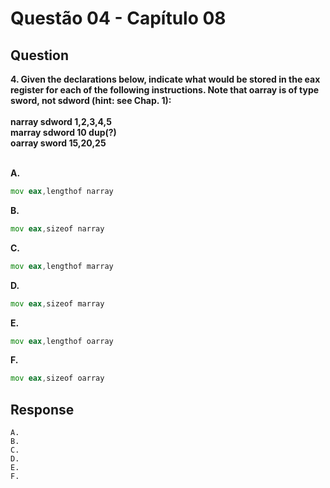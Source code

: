 # Questão 04 - Capítulo 08

## Question

**<p>4. Given the declarations below, indicate what would be stored in the eax register
for each of the following instructions. Note that oarray is of type sword, not
sdword (hint: see Chap. 1):
</br>
</br>narray sdword 1,2,3,4,5
</br>marray sdword 10 dup(?)
</br>oarray sword 15,20,25</p>**
</br>
**A.**
 ```asm
mov eax,lengthof narray
```
**B.**
 ```asm
mov eax,sizeof narray
```
**C.**
 ```asm
mov eax,lengthof marray
```
**D.**
 ```asm
mov eax,sizeof marray
```
**E.**
 ```asm
mov eax,lengthof oarray
```
**F.**
 ```asm
mov eax,sizeof oarray
```


## Response
```
A. 
B. 
C. 
D. 
E. 
F. 
```
